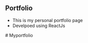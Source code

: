 ## Portfolio

* This is my personal portfolio page
* Develpoed using ReactJs

#   M y p o r t f o l i o  
 